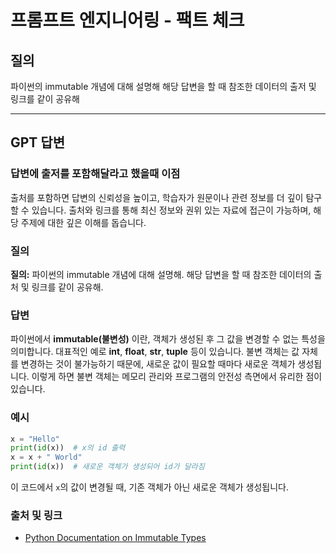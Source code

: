 
# 프롬프트 엔지니어링 - 팩트 체크

## 질의
파이썬의 immutable 개념에 대해 설명해
해당 답변을 할 때 참조한 데이터의 출저 및 링크를 같이 공유해

---

## GPT 답변

### 답변에 출저를 포함해달라고 했을때 이점
출처를 포함하면 답변의 신뢰성을 높이고, 학습자가 원문이나 관련 정보를 더 깊이 탐구할 수 있습니다. 출처와 링크를 통해 최신 정보와 권위 있는 자료에 접근이 가능하며, 해당 주제에 대한 깊은 이해를 돕습니다.

### 질의
**질의:** 파이썬의 immutable 개념에 대해 설명해. 해당 답변을 할 때 참조한 데이터의 출처 및 링크를 같이 공유해.

### 답변
파이썬에서 **immutable(불변성)** 이란, 객체가 생성된 후 그 값을 변경할 수 없는 특성을 의미합니다. 대표적인 예로 **int**, **float**, **str**, **tuple** 등이 있습니다. 불변 객체는 값 자체를 변경하는 것이 불가능하기 때문에, 새로운 값이 필요할 때마다 새로운 객체가 생성됩니다. 이렇게 하면 불변 객체는 메모리 관리와 프로그램의 안전성 측면에서 유리한 점이 있습니다.

### 예시
```python
x = "Hello"
print(id(x))  # x의 id 출력
x = x + " World"
print(id(x))  # 새로운 객체가 생성되어 id가 달라짐
```

이 코드에서 `x`의 값이 변경될 때, 기존 객체가 아닌 새로운 객체가 생성됩니다.

### 출처 및 링크
- [Python Documentation on Immutable Types](https://docs.python.org/3/)
